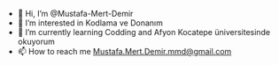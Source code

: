 - 👋 Hi, I’m @Mustafa-Mert-Demir
- 👀 I’m interested in Kodlama ve Donanım
- 🌱 I’m currently learning Codding and Afyon Kocatepe üniversitesinde okuyorum
- 📫 How to reach me Mustafa.Mert.Demir.mmd@gmail.com

<!---
Mustafa-Mert-Demir/Mustafa-Mert-Demir is a ✨ special ✨ repository because its `README.md` (this file) appears on your GitHub profile.
You can click the Preview link to take a look at your changes.
--->
